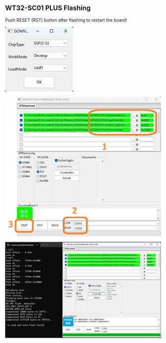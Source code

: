 ## WT32-SC01 PLUS Flashing

Push RESET (RST) button after flashing to restart the board!

![Flash_select](/Pictures/WT32SC01PLUS_Flash_select.jpg)

![Flash_start](/Pictures/WT32SC01PLUS_Flash_start.jpg)

![Flash_finish](/Pictures/WT32SC01PLUS_Flash_finish.jpg)
